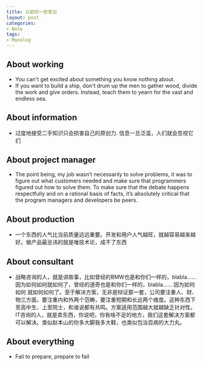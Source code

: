 ```yaml
---
title: 以前的一些笔记
layout: post
categories:
- Note
tags:
- Monolog
---
```


## About working

* You can't get excited about something you know nothing about. 
* If you want to build a ship, don't drum up the men to gather wood, divide the work and give orders. Instead, teach them to yearn for the vast and endless sea. 

## About information
* 过度地接受二手知识只会损害自己的原创力. 信息一旦泛滥，人们就会忽视它们

## About project manager
* The point being, my job wasn’t necessarily to solve problems, it was to figure out what customers needed and make sure that programmers figured out how to solve them. To make sure that the debate happens respectfully and on a rational basis of facts, it’s absolutely critical that the program managers and developers be peers. 

## About production
* 一个东西的人气比当前质量远远重要。开发和用户人气越旺，就越容易越来越好。做产品最忌讳的就是唯技术论，成不了东西 

## About consultant
* 战略咨询的人，就是讲故事，比如曾经的BMW也是和你们一样的，blabla…… 因为如何如何就如何了，曾经的道奇也是和你们一样的，blabla…… 因为如何如何 就如何如何了。至于解决方案，无非是辩证那一套，公司要注重人、财、物三方面，要注重内和外两个范畴，要注重短期和长远两个维度。这种东西下至高中生、上至院士，和谁说都有共鸣。方案适用范围越大就越缺乏针对性。 IT咨询的人，就是卖东西，你说吧，你有啥不足的地方，我们这套解决方案都可以解决。类似赵本山的你多大脚我多大鞋，也类似包治百病的大力丸。 

## About everything
* Fail to prepare, prepare to fail
